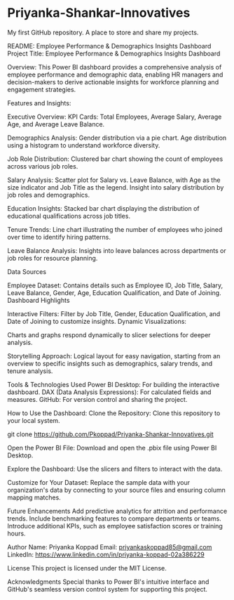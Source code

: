 # Priyanka-Shankar-Innovatives
My first GitHub repository. A place to store and share my projects.

README: Employee Performance & Demographics Insights Dashboard
Project Title:
Employee Performance & Demographics Insights Dashboard

Overview:
This Power BI dashboard provides a comprehensive analysis of employee performance and demographic data, enabling HR managers and decision-makers to derive actionable insights for workforce planning and engagement strategies.

Features and Insights:

Executive Overview:
KPI Cards: Total Employees, Average Salary, Average Age, and Average Leave Balance.

Demographics Analysis:
Gender distribution via a pie chart.
Age distribution using a histogram to understand workforce diversity.

Job Role Distribution:
Clustered bar chart showing the count of employees across various job roles.

Salary Analysis:
Scatter plot for Salary vs. Leave Balance, with Age as the size indicator and Job Title as the legend.
Insight into salary distribution by job roles and demographics.

Education Insights:
Stacked bar chart displaying the distribution of educational qualifications across job titles.

Tenure Trends:
Line chart illustrating the number of employees who joined over time to identify hiring patterns.

Leave Balance Analysis:
Insights into leave balances across departments or job roles for resource planning.


Data Sources

Employee Dataset:
Contains details such as Employee ID, Job Title, Salary, Leave Balance, Gender, Age, Education Qualification, and Date of Joining.
Dashboard Highlights

Interactive Filters:
Filter by Job Title, Gender, Education Qualification, and Date of Joining to customize insights.
Dynamic Visualizations:

Charts and graphs respond dynamically to slicer selections for deeper analysis.

Storytelling Approach:
Logical layout for easy navigation, starting from an overview to specific insights such as demographics, salary trends, and tenure analysis.

Tools & Technologies Used
Power BI Desktop: For building the interactive dashboard.
DAX (Data Analysis Expressions): For calculated fields and measures.
GitHub: For version control and sharing the project.


How to Use the Dashboard:
Clone the Repository:
Clone this repository to your local system.

git clone https://github.com/Pkoppad/Priyanka-Shankar-Innovatives.git


Open the Power BI File:
Download and open the .pbix file using Power BI Desktop.

Explore the Dashboard:
Use the slicers and filters to interact with the data.

Customize for Your Dataset:
Replace the sample data with your organization's data by connecting to your source files and ensuring column mapping matches.

Future Enhancements
Add predictive analytics for attrition and performance trends.
Include benchmarking features to compare departments or teams.
Introduce additional KPIs, such as employee satisfaction scores or training hours.

Author
Name: Priyanka Koppad
Email: priyankaskoppad85@gmail.com
LinkedIn: https://www.linkedin.com/in/priyanka-koppad-02a386229

License
This project is licensed under the MIT License.

Acknowledgments
Special thanks to Power BI's intuitive interface and GitHub's seamless version control system for supporting this project.

